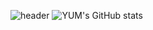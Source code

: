 ![header](https://capsule-render.vercel.app/api?type=waving&color=auto&height=300&section=header&text=yumyum_world&fontSize=90)
![YUM's GitHub stats](https://github-readme-stats.vercel.app/api?username=Yum&theme=react&show_icons=true)
